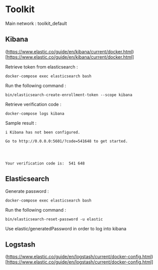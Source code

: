 # Toolkit

Main network : toolkit_default

## Kibana

(https://www.elastic.co/guide/en/kibana/current/docker.html)[https://www.elastic.co/guide/en/kibana/current/docker.html]

Retrieve token from elasticsearch :

`docker-compose exec elasticsearch bash`

Run the following command :

`bin/elasticsearch-create-enrollment-token --scope kibana`

Retrieve verification code :

`docker-compose logs kibana`

Sample result :

```
i Kibana has not been configured.

Go to http://0.0.0.0:5601/?code=541648 to get started.




Your verification code is:  541 648
```

## Elasticsearch

Generate password :

`docker-compose exec elasticsearch bash`

Run the following command :

`bin/elasticsearch-reset-password -u elastic`

Use elastic/generatedPassword in order to log into kibana

## Logstash

(https://www.elastic.co/guide/en/logstash/current/docker-config.html)[https://www.elastic.co/guide/en/logstash/current/docker-config.html]
